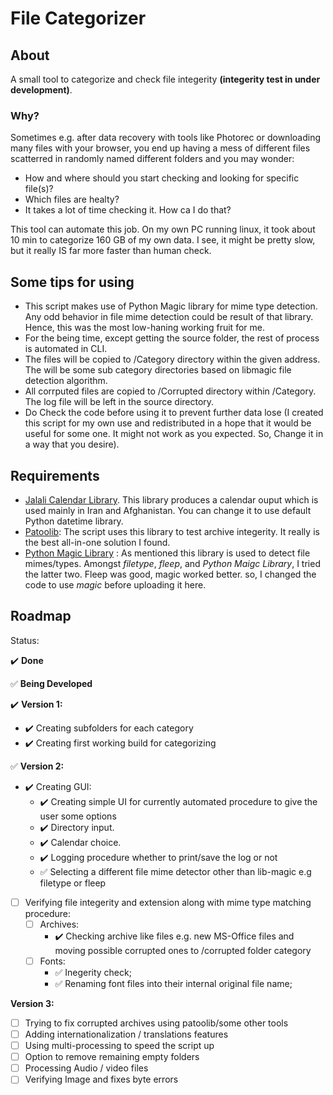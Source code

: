 # File Categorizer

## About

A small tool to categorize and check file integerity **(integerity test in under development)**.

### Why?

Sometimes e.g. after data recovery with tools like Photorec or downloading many files with your browser, you end up having a mess of different files scatterred in randomly named different folders and you may wonder:

- How and where should you start checking and looking for specific file(s)?
- Which files are healty?
- It takes a lot of time checking it. How ca I do that?

This tool can automate this job.
On my own PC running linux, it took about 10 min to categorize 160 GB of my own data. I see, it might be pretty slow, but it really IS far more faster than human check.

## Some tips for using

- This script makes use of Python Magic library for mime type detection. Any odd behavior in file mime detection could be result of that library. Hence, this was the most low-haning working fruit for me.
- For the being time, except getting the source folder, the rest of process is automated in CLI.
- The files will be copied to /Category directory within the given address. The will be some sub category directories based on libmagic file detection algorithm.
- All corrputed files are copied to /Corrupted directory within /Category. The log file will be left in the source directory.
- Do Check the code before using it to prevent further data lose (I created this script for my own use and redistributed in a hope that it would be useful for some one. It might not work as you expected. So, Change it in a way that you desire).

## Requirements

- [Jalali Calendar Library](https://github.com/shobeiry/jalali). This library produces a calendar ouput which is used mainly in Iran and Afghanistan. You can change it to use default Python datetime library.
- [Patoolib](https://github.com/wummel/patool): The script uses this library to test archive integerity. It really is the best all-in-one solution I found.
- [Python Magic Library](https://github.com/ahupp/python-magic) : As mentioned this library is used to detect file mimes/types. Amongst *filetype*, *fleep*, and *Python Maigc Library*, I tried the latter two. Fleep was good, magic worked better. so, I changed the code to use *magic* before uploading it here.

## Roadmap
  Status:

  :heavy_check_mark: **Done** 
  
  :white_check_mark: **Being Developed**
  
:heavy_check_mark: **Version 1:**
- :heavy_check_mark: Creating subfolders for each category
- :heavy_check_mark: Creating first working build for categorizing

:white_check_mark: **Version 2:**
- :heavy_check_mark: Creating GUI:
  - :heavy_check_mark: Creating simple UI for currently automated procedure to give the user some options
  - :heavy_check_mark: Directory input.
  - :heavy_check_mark: Calendar choice.
  - :heavy_check_mark: Logging procedure whether to print/save the log or not
  - :white_check_mark: Selecting a different file mime detector other than lib-magic e.g filetype or fleep
- [ ] Verifying file integerity and extension along with mime type matching procedure:
  - [ ] Archives:
      - :heavy_check_mark: Checking archive like files e.g. new MS-Office files and moving possible corrupted ones to /corrupted folder category
  - [ ] Fonts:
    - :white_check_mark: Inegerity check;
    - :white_check_mark: Renaming font files into their internal original file name;

**Version 3:**
- [ ] Trying to fix corrupted archives using patoolib/some other tools
- [ ] Adding internationalization / translations features
- [ ] Using multi-processing to speed the script up
- [ ] Option to remove remaining empty folders
- [ ] Processing Audio / video files
- [ ] Verifying Image and fixes byte errors
